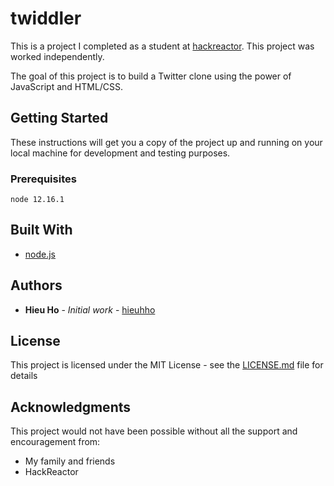 # twiddler
This is a project I completed as a student at [hackreactor](http://hackreactor.com). This project was worked independently.

The goal of this project is to build a Twitter clone using the power of JavaScript and HTML/CSS.

## Getting Started

These instructions will get you a copy of the project up and running on your local machine for development and testing purposes.

### Prerequisites

```
node 12.16.1
```

## Built With

* [node.js](https://nodejs.org/en/)

## Authors

* **Hieu Ho** - *Initial work* - [hieuhho](https://github.com/hieuhho)

## License

This project is licensed under the MIT License - see the [LICENSE.md](LICENSE.md) file for details

## Acknowledgments

This project would not have been possible without all the support and encouragement from:

* My family and friends
* HackReactor
